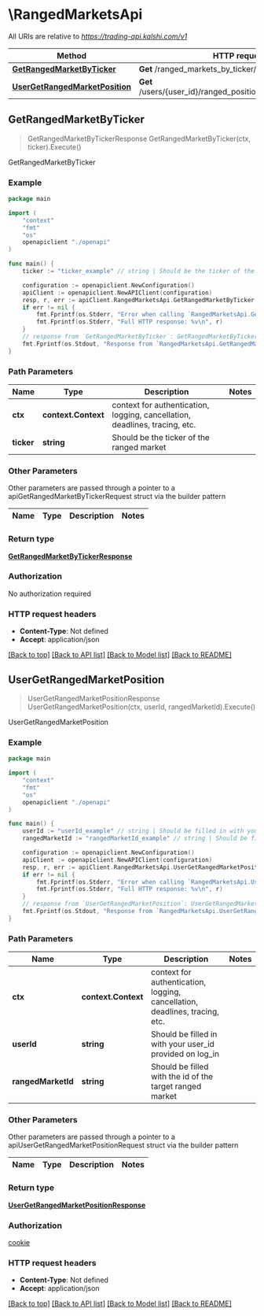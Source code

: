 # \RangedMarketsApi

All URIs are relative to *https://trading-api.kalshi.com/v1*

Method | HTTP request | Description
------------- | ------------- | -------------
[**GetRangedMarketByTicker**](RangedMarketsApi.md#GetRangedMarketByTicker) | **Get** /ranged_markets_by_ticker/{ticker} | GetRangedMarketByTicker
[**UserGetRangedMarketPosition**](RangedMarketsApi.md#UserGetRangedMarketPosition) | **Get** /users/{user_id}/ranged_positions/{ranged_market_id} | UserGetRangedMarketPosition



## GetRangedMarketByTicker

> GetRangedMarketByTickerResponse GetRangedMarketByTicker(ctx, ticker).Execute()

GetRangedMarketByTicker



### Example

```go
package main

import (
    "context"
    "fmt"
    "os"
    openapiclient "./openapi"
)

func main() {
    ticker := "ticker_example" // string | Should be the ticker of the ranged market

    configuration := openapiclient.NewConfiguration()
    apiClient := openapiclient.NewAPIClient(configuration)
    resp, r, err := apiClient.RangedMarketsApi.GetRangedMarketByTicker(context.Background(), ticker).Execute()
    if err != nil {
        fmt.Fprintf(os.Stderr, "Error when calling `RangedMarketsApi.GetRangedMarketByTicker``: %v\n", err)
        fmt.Fprintf(os.Stderr, "Full HTTP response: %v\n", r)
    }
    // response from `GetRangedMarketByTicker`: GetRangedMarketByTickerResponse
    fmt.Fprintf(os.Stdout, "Response from `RangedMarketsApi.GetRangedMarketByTicker`: %v\n", resp)
}
```

### Path Parameters


Name | Type | Description  | Notes
------------- | ------------- | ------------- | -------------
**ctx** | **context.Context** | context for authentication, logging, cancellation, deadlines, tracing, etc.
**ticker** | **string** | Should be the ticker of the ranged market | 

### Other Parameters

Other parameters are passed through a pointer to a apiGetRangedMarketByTickerRequest struct via the builder pattern


Name | Type | Description  | Notes
------------- | ------------- | ------------- | -------------


### Return type

[**GetRangedMarketByTickerResponse**](GetRangedMarketByTickerResponse.md)

### Authorization

No authorization required

### HTTP request headers

- **Content-Type**: Not defined
- **Accept**: application/json

[[Back to top]](#) [[Back to API list]](../README.md#documentation-for-api-endpoints)
[[Back to Model list]](../README.md#documentation-for-models)
[[Back to README]](../README.md)


## UserGetRangedMarketPosition

> UserGetRangedMarketPositionResponse UserGetRangedMarketPosition(ctx, userId, rangedMarketId).Execute()

UserGetRangedMarketPosition



### Example

```go
package main

import (
    "context"
    "fmt"
    "os"
    openapiclient "./openapi"
)

func main() {
    userId := "userId_example" // string | Should be filled in with your user_id provided on log_in
    rangedMarketId := "rangedMarketId_example" // string | Should be filled with the id of the target ranged market

    configuration := openapiclient.NewConfiguration()
    apiClient := openapiclient.NewAPIClient(configuration)
    resp, r, err := apiClient.RangedMarketsApi.UserGetRangedMarketPosition(context.Background(), userId, rangedMarketId).Execute()
    if err != nil {
        fmt.Fprintf(os.Stderr, "Error when calling `RangedMarketsApi.UserGetRangedMarketPosition``: %v\n", err)
        fmt.Fprintf(os.Stderr, "Full HTTP response: %v\n", r)
    }
    // response from `UserGetRangedMarketPosition`: UserGetRangedMarketPositionResponse
    fmt.Fprintf(os.Stdout, "Response from `RangedMarketsApi.UserGetRangedMarketPosition`: %v\n", resp)
}
```

### Path Parameters


Name | Type | Description  | Notes
------------- | ------------- | ------------- | -------------
**ctx** | **context.Context** | context for authentication, logging, cancellation, deadlines, tracing, etc.
**userId** | **string** | Should be filled in with your user_id provided on log_in | 
**rangedMarketId** | **string** | Should be filled with the id of the target ranged market | 

### Other Parameters

Other parameters are passed through a pointer to a apiUserGetRangedMarketPositionRequest struct via the builder pattern


Name | Type | Description  | Notes
------------- | ------------- | ------------- | -------------



### Return type

[**UserGetRangedMarketPositionResponse**](UserGetRangedMarketPositionResponse.md)

### Authorization

[cookie](../README.md#cookie)

### HTTP request headers

- **Content-Type**: Not defined
- **Accept**: application/json

[[Back to top]](#) [[Back to API list]](../README.md#documentation-for-api-endpoints)
[[Back to Model list]](../README.md#documentation-for-models)
[[Back to README]](../README.md)

